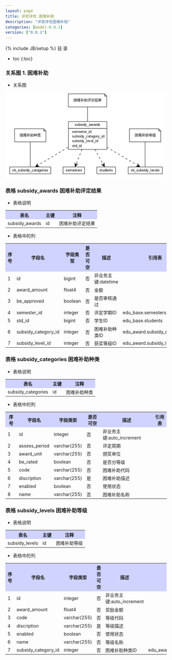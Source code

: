 ```yaml
---
layout: page
title: 评奖评优 困难补助
description: "评奖评优困难补助"
categories: [model-0.0.1]
version: ["0.0.1"]
---
```

{% include JB/setup %}
 目  录

* toc
{:toc}


### 关系图 1. 困难补助
  * 关系图

![困难补助](images/subsidy.png)



### 表格 subsidy_awards 困难补助评定结果

  * 表格说明

<table class="table table-bordered table-striped table-condensed">
<tr><th style="background-color:#D0D3FF">表名</th><th style="background-color:#D0D3FF">主键</th><th style="background-color:#D0D3FF">注释</th>  </tr>
<tr><td>subsidy_awards</td><td>id</td><td>困难补助评定结果</td>  </tr>
</table>

  * 表格中的列

<table class="table table-bordered table-striped table-condensed">
<tr><th style="background-color:#D0D3FF" class="text-center">序号</th><th style="background-color:#D0D3FF">字段名</th><th style="background-color:#D0D3FF">字段类型</th><th style="background-color:#D0D3FF" class="text-center">是否可空</th><th style="background-color:#D0D3FF">描述</th><th style="background-color:#D0D3FF">引用表</th>  </tr>
<tr><td class="text-center">1</td><td>id</td><td>bigint</td><td class="text-center">否</td><td>非业务主键:datetime</td><td></td>  </tr>
<tr><td class="text-center">2</td><td>award_amount</td><td>float4</td><td class="text-center">否</td><td>金额</td><td></td>  </tr>
<tr><td class="text-center">3</td><td>be_approved</td><td>boolean</td><td class="text-center">否</td><td>是否审核通过</td><td></td>  </tr>
<tr><td class="text-center">4</td><td>semester_id</td><td>integer</td><td class="text-center">否</td><td>评定学期ID</td><td>edu_base.semesters</td>  </tr>
<tr><td class="text-center">5</td><td>std_id</td><td>bigint</td><td class="text-center">否</td><td>学生ID</td><td>edu_base.students</td>  </tr>
<tr><td class="text-center">6</td><td>subsidy_category_id</td><td>integer</td><td class="text-center">否</td><td>困难补助种类ID</td><td>edu_award.subsidy_categories</td>  </tr>
<tr><td class="text-center">7</td><td>subsidy_level_id</td><td>integer</td><td class="text-center">否</td><td>获奖等级ID</td><td>edu_award.subsidy_levels</td>  </tr>
</table>



### 表格 subsidy_categories 困难补助种类

  * 表格说明

<table class="table table-bordered table-striped table-condensed">
<tr><th style="background-color:#D0D3FF">表名</th><th style="background-color:#D0D3FF">主键</th><th style="background-color:#D0D3FF">注释</th>  </tr>
<tr><td>subsidy_categories</td><td>id</td><td>困难补助种类</td>  </tr>
</table>

  * 表格中的列

<table class="table table-bordered table-striped table-condensed">
<tr><th style="background-color:#D0D3FF" class="text-center">序号</th><th style="background-color:#D0D3FF">字段名</th><th style="background-color:#D0D3FF">字段类型</th><th style="background-color:#D0D3FF" class="text-center">是否可空</th><th style="background-color:#D0D3FF">描述</th><th style="background-color:#D0D3FF">引用表</th>  </tr>
<tr><td class="text-center">1</td><td>id</td><td>integer</td><td class="text-center">否</td><td>非业务主键:auto_increment</td><td></td>  </tr>
<tr><td class="text-center">2</td><td>assess_period</td><td>varchar(255)</td><td class="text-center">否</td><td>评定周期</td><td></td>  </tr>
<tr><td class="text-center">3</td><td>award_unit</td><td>varchar(255)</td><td class="text-center">否</td><td>颁奖单位</td><td></td>  </tr>
<tr><td class="text-center">4</td><td>be_rated</td><td>boolean</td><td class="text-center">否</td><td>是否分等级</td><td></td>  </tr>
<tr><td class="text-center">5</td><td>code</td><td>varchar(255)</td><td class="text-center">否</td><td>困难补助代码</td><td></td>  </tr>
<tr><td class="text-center">6</td><td>discription</td><td>varchar(255)</td><td class="text-center">是</td><td>困难补助描述</td><td></td>  </tr>
<tr><td class="text-center">7</td><td>enabled</td><td>boolean</td><td class="text-center">否</td><td>使用状态</td><td></td>  </tr>
<tr><td class="text-center">8</td><td>name</td><td>varchar(255)</td><td class="text-center">否</td><td>困难补助名称</td><td></td>  </tr>
</table>



### 表格 subsidy_levels 困难补助等级

  * 表格说明

<table class="table table-bordered table-striped table-condensed">
<tr><th style="background-color:#D0D3FF">表名</th><th style="background-color:#D0D3FF">主键</th><th style="background-color:#D0D3FF">注释</th>  </tr>
<tr><td>subsidy_levels</td><td>id</td><td>困难补助等级</td>  </tr>
</table>

  * 表格中的列

<table class="table table-bordered table-striped table-condensed">
<tr><th style="background-color:#D0D3FF" class="text-center">序号</th><th style="background-color:#D0D3FF">字段名</th><th style="background-color:#D0D3FF">字段类型</th><th style="background-color:#D0D3FF" class="text-center">是否可空</th><th style="background-color:#D0D3FF">描述</th><th style="background-color:#D0D3FF">引用表</th>  </tr>
<tr><td class="text-center">1</td><td>id</td><td>integer</td><td class="text-center">否</td><td>非业务主键:auto_increment</td><td></td>  </tr>
<tr><td class="text-center">2</td><td>award_amount</td><td>float4</td><td class="text-center">否</td><td>奖励金额</td><td></td>  </tr>
<tr><td class="text-center">3</td><td>code</td><td>varchar(255)</td><td class="text-center">否</td><td>等级代码</td><td></td>  </tr>
<tr><td class="text-center">4</td><td>discription</td><td>varchar(255)</td><td class="text-center">是</td><td>等级描述</td><td></td>  </tr>
<tr><td class="text-center">5</td><td>enabled</td><td>boolean</td><td class="text-center">否</td><td>使用状态</td><td></td>  </tr>
<tr><td class="text-center">6</td><td>name</td><td>varchar(255)</td><td class="text-center">否</td><td>等级名称</td><td></td>  </tr>
<tr><td class="text-center">7</td><td>subsidy_category_id</td><td>integer</td><td class="text-center">否</td><td>困难补助种类ID</td><td>edu_award.subsidy_categories</td>  </tr>
</table>



